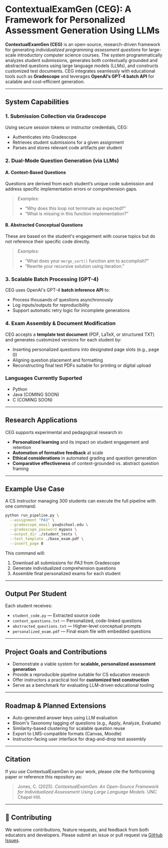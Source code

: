 # ContextualExamGen (CEG): A Framework for Personalized Assessment Generation Using LLMs

**ContextualExamGen (CEG)** is an open-source, research-driven framework for generating *individualized programming assessment questions* for large-scale introductory computer science courses. The system programmatically analyzes student submissions, generates both contextually grounded and abstracted questions using large language models (LLMs), and constructs customized test documents. CEG integrates seamlessly with educational tools such as **Gradescope** and leverages **OpenAI’s GPT-4 batch API** for scalable and cost-efficient generation.

---

## System Capabilities

### 1. Submission Collection via Gradescope

Using secure session tokens or instructor credentials, CEG:

* Authenticates into Gradescope
* Retrieves student submissions for a given assignment
* Parses and stores relevant code artifacts per student

### 2. Dual-Mode Question Generation (via LLMs)

#### **A. Context-Based Questions**

Questions are derived from each student’s unique code submission and address specific implementation errors or comprehension gaps.

> *Examples:*
>
> * “Why does this loop not terminate as expected?”
> * “What is missing in this function implementation?”

#### **B. Abstracted Conceptual Questions**

These are based on the student's engagement with course topics but do not reference their specific code directly.

> *Examples:*
>
> * “What does your `merge_sort()` function aim to accomplish?”
> * “Rewrite your recursive solution using iteration.”

### 3. Scalable Batch Processing (GPT-4)

CEG uses OpenAI's GPT-4 **batch inference API** to:

* Process thousands of questions asynchronously
* Log inputs/outputs for reproducibility
* Support automatic retry logic for incomplete generations

### 4. Exam Assembly & Document Modification

CEG accepts a **template test document** (PDF, LaTeX, or structured TXT) and generates customized versions for each student by:

* Inserting personalized questions into designated page slots (e.g., page 0)
* Aligning question placement and formatting
* Reconstructing final test PDFs suitable for printing or digital upload

### Languages Currently Suported 
* Python
* Java (COMING SOON)
* C (COMING SOON)

---

## Research Applications

CEG supports experimental and pedagogical research in:

* **Personalized learning** and its impact on student engagement and retention
* **Automation of formative feedback** at scale
* **Ethical considerations** in automated grading and question generation
* **Comparative effectiveness** of context-grounded vs. abstract question framing

---

## Example Use Case

A CS instructor managing 300 students can execute the full pipeline with one command:

```bash
python run_pipeline.py \
  --assignment "PA3" \
  --gradescope_email you@school.edu \
  --gradescope_password mypass \
  --output_dir ./student_tests \
  --test_template ./base_exam.pdf \
  --insert_page 0
```

This command will:

1. Download all submissions for *PA3* from Gradescope
2. Generate individualized comprehension questions
3. Assemble final personalized exams for each student

---

## Output Per Student

Each student receives:

* `student_code.py` — Extracted source code
* `context_questions.txt` — Personalized, code-linked questions
* `abstracted_questions.txt` — Higher-level conceptual prompts
* `personalized_exam.pdf` — Final exam file with embedded questions

---

## Project Goals and Contributions

* Demonstrate a viable system for **scalable, personalized assessment generation**
* Provide a reproducible pipeline suitable for CS education research
* Offer instructors a practical tool for **customized test construction**
* Serve as a benchmark for evaluating LLM-driven educational tooling

---

## Roadmap & Planned Extensions

* Auto-generated answer keys using LLM evaluation
* Bloom's Taxonomy tagging of questions (e.g., Apply, Analyze, Evaluate)
* Similarity-based clustering for scalable question reuse
* Export to LMS-compatible formats (Canvas, Moodle)
* Instructor-facing user interface for drag-and-drop test assembly

---

## Citation

If you use ContextualExamGen in your work, please cite the forthcoming paper or reference this repository as:

> Jones, C. (2025). *ContextualExamGen: An Open-Source Framework for Individualized Assessment Using Large Language Models*. UNC Chapel Hill.

---

## 🤝 Contributing

We welcome contributions, feature requests, and feedback from both educators and developers. Please submit an issue or pull request via [GitHub Issues](https://github.com/ConorJones05/ContextualExamGen).
